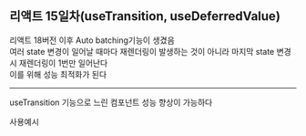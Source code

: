 ## 리액트 15일차(useTransition, useDeferredValue)  

리액트 18버전 이후 Auto batching기능이 생겼음  
여러 state 변경이 일어날 때마다 재렌더링이 발생하는 것이 아니라 마지막 state 변경 시 재렌더링이 1번만 일어난다  
이를 위해 성능 최적화가 된다  

---

useTransition 기능으로 느린 컴포넌트 성능 향상이 가능하다  

사용예시
